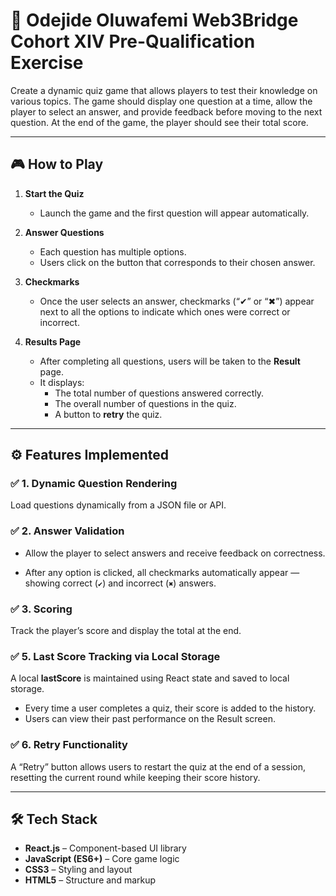 # 🧠 Odejide Oluwafemi Web3Bridge Cohort XIV Pre-Qualification Exercise


Create a dynamic quiz game that allows players to test their knowledge on various topics. The game should display one question at a time, allow the player to select an answer, and provide feedback before moving to the next question. At the end of the game, the player should see their total score.

---

## 🎮 How to Play

1. **Start the Quiz**
   - Launch the game and the first question will appear automatically.

2. **Answer Questions**
   - Each question has multiple options.
   - Users click on the button that corresponds to their chosen answer.

3. **Checkmarks**
   - Once the user selects an answer, checkmarks (“✔” or “✖”) appear next to all the options to indicate which ones were correct or incorrect.

4. **Results Page**
   - After completing all questions, users will be taken to the **Result** page.
   - It displays:
     - The total number of questions answered correctly.
     - The overall number of questions in the quiz.
     - A button to **retry** the quiz.

---

## ⚙️ Features Implemented

### ✅ 1. Dynamic Question Rendering
Load questions dynamically from a JSON file or API.


### ✅ 2. Answer Validation
- Allow the player to select answers and receive feedback on correctness.

- After any option is clicked, all checkmarks automatically appear — showing correct (`✔`) and incorrect (`✖`) answers.

### ✅ 3. Scoring
Track the player’s score and display the total at the end.


### ✅ 5. Last Score Tracking via Local Storage
A local **lastScore** is maintained using React state and saved to local storage.
- Every time a user completes a quiz, their score is added to the history.
- Users can view their past performance on the Result screen.

### ✅ 6. Retry Functionality
A “Retry” button allows users to restart the quiz at the end of a session, resetting the current round while keeping their score history.

---

## 🛠️ Tech Stack

- **React.js** – Component-based UI library  
- **JavaScript (ES6+)** – Core game logic  
- **CSS3** – Styling and layout  
- **HTML5** – Structure and markup  